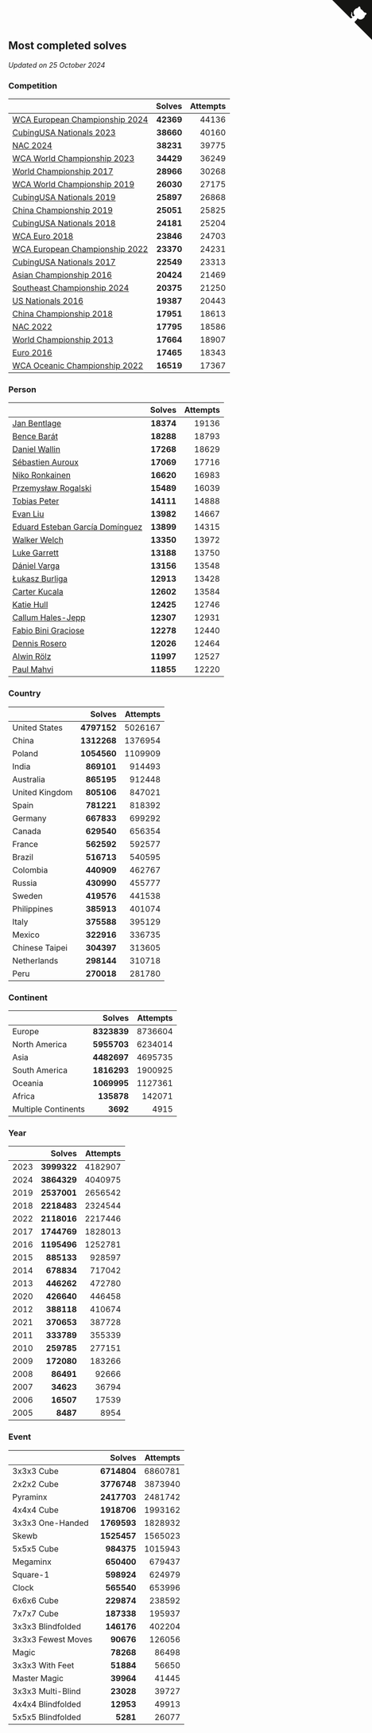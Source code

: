 ## Most completed solves

*Updated on 25 October 2024*


### Competition

|  | Solves | Attempts |
| :--- | ---: | ---: |
| [WCA European Championship 2024](https://www.worldcubeassociation.org/competitions/Euro2024) | **42369** | 44136 |
| [CubingUSA Nationals 2023](https://www.worldcubeassociation.org/competitions/CubingUSANationals2023) | **38660** | 40160 |
| [NAC 2024](https://www.worldcubeassociation.org/competitions/NAC2024) | **38231** | 39775 |
| [WCA World Championship 2023](https://www.worldcubeassociation.org/competitions/WC2023) | **34429** | 36249 |
| [World Championship 2017](https://www.worldcubeassociation.org/competitions/WC2017) | **28966** | 30268 |
| [WCA World Championship 2019](https://www.worldcubeassociation.org/competitions/WC2019) | **26030** | 27175 |
| [CubingUSA Nationals 2019](https://www.worldcubeassociation.org/competitions/CubingUSANationals2019) | **25897** | 26868 |
| [China Championship 2019](https://www.worldcubeassociation.org/competitions/ChinaChampionship2019) | **25051** | 25825 |
| [CubingUSA Nationals 2018](https://www.worldcubeassociation.org/competitions/CubingUSANationals2018) | **24181** | 25204 |
| [WCA Euro 2018](https://www.worldcubeassociation.org/competitions/Euro2018) | **23846** | 24703 |
| [WCA European Championship 2022](https://www.worldcubeassociation.org/competitions/Euro2022) | **23370** | 24231 |
| [CubingUSA Nationals 2017](https://www.worldcubeassociation.org/competitions/CubingUSANationals2017) | **22549** | 23313 |
| [Asian Championship 2016](https://www.worldcubeassociation.org/competitions/AsianChampionship2016) | **20424** | 21469 |
| [Southeast Championship 2024](https://www.worldcubeassociation.org/competitions/SoutheastChampionship2024) | **20375** | 21250 |
| [US Nationals 2016](https://www.worldcubeassociation.org/competitions/USNationals2016) | **19387** | 20443 |
| [China Championship 2018](https://www.worldcubeassociation.org/competitions/ChinaChampionship2018) | **17951** | 18613 |
| [NAC 2022](https://www.worldcubeassociation.org/competitions/NAC2022) | **17795** | 18586 |
| [World Championship 2013](https://www.worldcubeassociation.org/competitions/WC2013) | **17664** | 18907 |
| [Euro 2016](https://www.worldcubeassociation.org/competitions/Euro2016) | **17465** | 18343 |
| [WCA Oceanic Championship 2022](https://www.worldcubeassociation.org/competitions/OC2022) | **16519** | 17367 |

### Person

|  | Solves | Attempts |
| :--- | ---: | ---: |
| [Jan Bentlage](https://www.worldcubeassociation.org/persons/2010BENT01) | **18374** | 19136 |
| [Bence Barát](https://www.worldcubeassociation.org/persons/2008BARA01) | **18288** | 18793 |
| [Daniel Wallin](https://www.worldcubeassociation.org/persons/2013WALL03) | **17268** | 18629 |
| [Sébastien Auroux](https://www.worldcubeassociation.org/persons/2008AURO01) | **17069** | 17716 |
| [Niko Ronkainen](https://www.worldcubeassociation.org/persons/2010RONK01) | **16620** | 16983 |
| [Przemysław Rogalski](https://www.worldcubeassociation.org/persons/2013ROGA02) | **15489** | 16039 |
| [Tobias Peter](https://www.worldcubeassociation.org/persons/2014PETE03) | **14111** | 14888 |
| [Evan Liu](https://www.worldcubeassociation.org/persons/2009LIUE01) | **13982** | 14667 |
| [Eduard Esteban García Domínguez](https://www.worldcubeassociation.org/persons/2011EDUA01) | **13899** | 14315 |
| [Walker Welch](https://www.worldcubeassociation.org/persons/2011WELC01) | **13350** | 13972 |
| [Luke Garrett](https://www.worldcubeassociation.org/persons/2017GARR05) | **13188** | 13750 |
| [Dániel Varga](https://www.worldcubeassociation.org/persons/2008VARG01) | **13156** | 13548 |
| [Łukasz Burliga](https://www.worldcubeassociation.org/persons/2013BURL01) | **12913** | 13428 |
| [Carter Kucala](https://www.worldcubeassociation.org/persons/2015KUCA01) | **12602** | 13584 |
| [Katie Hull](https://www.worldcubeassociation.org/persons/2010HULL01) | **12425** | 12746 |
| [Callum Hales-Jepp](https://www.worldcubeassociation.org/persons/2012HALE01) | **12307** | 12931 |
| [Fabio Bini Graciose](https://www.worldcubeassociation.org/persons/2010GRAC02) | **12278** | 12440 |
| [Dennis Rosero](https://www.worldcubeassociation.org/persons/2010ROSE03) | **12026** | 12464 |
| [Alwin Rölz](https://www.worldcubeassociation.org/persons/2016ROLZ01) | **11997** | 12527 |
| [Paul Mahvi](https://www.worldcubeassociation.org/persons/2012MAHV01) | **11855** | 12220 |

### Country

|  | Solves | Attempts |
| :--- | ---: | ---: |
| United States | **4797152** | 5026167 |
| China | **1312268** | 1376954 |
| Poland | **1054560** | 1109909 |
| India | **869101** | 914493 |
| Australia | **865195** | 912448 |
| United Kingdom | **805106** | 847021 |
| Spain | **781221** | 818392 |
| Germany | **667833** | 699292 |
| Canada | **629540** | 656354 |
| France | **562592** | 592577 |
| Brazil | **516713** | 540595 |
| Colombia | **440909** | 462767 |
| Russia | **430990** | 455777 |
| Sweden | **419576** | 441538 |
| Philippines | **385913** | 401074 |
| Italy | **375588** | 395129 |
| Mexico | **322916** | 336735 |
| Chinese Taipei | **304397** | 313605 |
| Netherlands | **298144** | 310718 |
| Peru | **270018** | 281780 |

### Continent

|  | Solves | Attempts |
| :--- | ---: | ---: |
| Europe | **8323839** | 8736604 |
| North America | **5955703** | 6234014 |
| Asia | **4482697** | 4695735 |
| South America | **1816293** | 1900925 |
| Oceania | **1069995** | 1127361 |
| Africa | **135878** | 142071 |
| Multiple Continents | **3692** | 4915 |

### Year

|  | Solves | Attempts |
| :--- | ---: | ---: |
| 2023 | **3999322** | 4182907 |
| 2024 | **3864329** | 4040975 |
| 2019 | **2537001** | 2656542 |
| 2018 | **2218483** | 2324544 |
| 2022 | **2118016** | 2217446 |
| 2017 | **1744769** | 1828013 |
| 2016 | **1195496** | 1252781 |
| 2015 | **885133** | 928597 |
| 2014 | **678834** | 717042 |
| 2013 | **446262** | 472780 |
| 2020 | **426640** | 446458 |
| 2012 | **388118** | 410674 |
| 2021 | **370653** | 387728 |
| 2011 | **333789** | 355339 |
| 2010 | **259785** | 277151 |
| 2009 | **172080** | 183266 |
| 2008 | **86491** | 92666 |
| 2007 | **34623** | 36794 |
| 2006 | **16507** | 17539 |
| 2005 | **8487** | 8954 |

### Event

|  | Solves | Attempts |
| :--- | ---: | ---: |
| 3x3x3 Cube | **6714804** | 6860781 |
| 2x2x2 Cube | **3776748** | 3873940 |
| Pyraminx | **2417703** | 2481742 |
| 4x4x4 Cube | **1918706** | 1993162 |
| 3x3x3 One-Handed | **1769593** | 1828932 |
| Skewb | **1525457** | 1565023 |
| 5x5x5 Cube | **984375** | 1015943 |
| Megaminx | **650400** | 679437 |
| Square-1 | **598924** | 624979 |
| Clock | **565540** | 653996 |
| 6x6x6 Cube | **229874** | 238592 |
| 7x7x7 Cube | **187338** | 195937 |
| 3x3x3 Blindfolded | **146176** | 402204 |
| 3x3x3 Fewest Moves | **90676** | 126056 |
| Magic | **78268** | 86498 |
| 3x3x3 With Feet | **51884** | 56650 |
| Master Magic | **39964** | 41445 |
| 3x3x3 Multi-Blind | **23028** | 39727 |
| 4x4x4 Blindfolded | **12953** | 49913 |
| 5x5x5 Blindfolded | **5281** | 26077 |


<a href="https://github.com/jonatanklosko/wca_statistics" class="github-corner" aria-label="View source on Github"><svg width="80" height="80" viewBox="0 0 250 250" style="fill:#151513; color:#fff; position: absolute; top: 0; border: 0; right: 0;" aria-hidden="true"><path d="M0,0 L115,115 L130,115 L142,142 L250,250 L250,0 Z"></path><path d="M128.3,109.0 C113.8,99.7 119.0,89.6 119.0,89.6 C122.0,82.7 120.5,78.6 120.5,78.6 C119.2,72.0 123.4,76.3 123.4,76.3 C127.3,80.9 125.5,87.3 125.5,87.3 C122.9,97.6 130.6,101.9 134.4,103.2" fill="currentColor" style="transform-origin: 130px 106px;" class="octo-arm"></path><path d="M115.0,115.0 C114.9,115.1 118.7,116.5 119.8,115.4 L133.7,101.6 C136.9,99.2 139.9,98.4 142.2,98.6 C133.8,88.0 127.5,74.4 143.8,58.0 C148.5,53.4 154.0,51.2 159.7,51.0 C160.3,49.4 163.2,43.6 171.4,40.1 C171.4,40.1 176.1,42.5 178.8,56.2 C183.1,58.6 187.2,61.8 190.9,65.4 C194.5,69.0 197.7,73.2 200.1,77.6 C213.8,80.2 216.3,84.9 216.3,84.9 C212.7,93.1 206.9,96.0 205.4,96.6 C205.1,102.4 203.0,107.8 198.3,112.5 C181.9,128.9 168.3,122.5 157.7,114.1 C157.9,116.9 156.7,120.9 152.7,124.9 L141.0,136.5 C139.8,137.7 141.6,141.9 141.8,141.8 Z" fill="currentColor" class="octo-body"></path></svg></a><style>.github-corner:hover .octo-arm{animation:octocat-wave 560ms ease-in-out}@keyframes octocat-wave{0%,100%{transform:rotate(0)}20%,60%{transform:rotate(-25deg)}40%,80%{transform:rotate(10deg)}}@media (max-width:500px){.github-corner:hover .octo-arm{animation:none}.github-corner .octo-arm{animation:octocat-wave 560ms ease-in-out}}</style>
